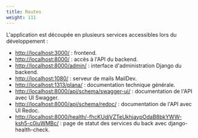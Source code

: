 ```yaml
---
title: Routes
weight: 111
---
```


L'application est découpée en plusieurs services accessibles lors du développement :
- [http://localhost:3000/](http://localhost:3000/) : frontend.
- [http://localhost:8000/](http://localhost:8000/) : accès à l'API du backend.
- [http://localhost:8000/admin/](http://localhost:8000/admin/) : interface d'administration Django du backend.
- [http://localhost:1080/](http://localhost:1080/) : serveur de mails MailDev.
- [http://localhost:1313/plana/](http://localhost:1313/plana/) : documentation technique générale.
- [http://localhost:8000/api/schema/swagger-ui/](http://localhost:8000/api/schema/swagger-ui/) : documentation de l'API avec UI Swagger.
- [http://localhost:8000/api/schema/redoc/](http://localhost:8000/api/schema/redoc/) : documentation de l'API avec UI Redoc.
- [http://localhost:8000/health/-fhcKUdjVZTeUkhjaypOdaB8bkYWW-ksh5-c0iuWMBc/](http://localhost:8000/health/-fhcKUdjVZTeUkhjaypOdaB8bkYWW-ksh5-c0iuWMBc/) : page de statut des services du back avec django-health-check.
